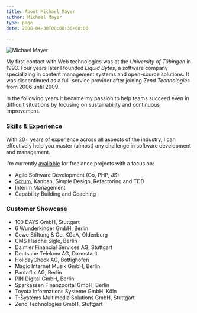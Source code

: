 ```yaml
---
title: About Michael Mayer
author: Michael Mayer
type: page
date: 2008-04-30T08:00:36+00:00

---
```


<img src="https://secure.gravatar.com/avatar/c931f21cd66ed197b5e443ebc8e667f3?s=200" alt="Michael Mayer" class="right" srcset="https://secure.gravatar.com/avatar/c931f21cd66ed197b5e443ebc8e667f3?s=400 2x" />

My first contact with Web technologies was at the *University of Tübingen* in 1993. Four years later I founded *Liquid Bytes*, a software company specializing in content management systems and open-source solutions. It was discontinued as a full-service provider after joining *Zend Technologies* from 2006 until 2009.

In the following years it became my passion to help teams succeed even in difficult situations by focusing on sustainability and continuous improvement.

### Skills & Experience

With 20+ years of experience across all aspects of the industry, I can effectively help you master (almost) any challenge in software development and management.

I'm currently [available](/contact/) for freelance projects with a focus on:

 - Agile Software Development (Go, PHP, JS)
 - [Scrum](https://www.scrum.org/user/416957), Kanban, Simple Design, Refactoring and TDD
 - Interim Management
 - Capability Building and Coaching

### Customer Showcase

 - 100 DAYS GmbH, Stuttgart
 - 6 Wunderkinder GmbH, Berlin
 - Cewe Stiftung & Co. KGaA, Oldenburg
 - CMS Hasche Sigle, Berlin
 - Daimler Financial Services AG, Stuttgart
 - Deutsche Telekom AG, Darmstadt
 - HolidayCheck AG, Bottighofen
 - Magic Internet Musik GmbH, Berlin
 - Pantaflix AG, Berlin
 - PIN Digital GmbH, Berlin
 - Sparkassen Finanzportal GmbH, Berlin
 - Toyota Informations Systeme GmbH, Köln
 - T-Systems Multimedia Solutions GmbH, Stuttgart
 - Zend Technologies GmbH, Stuttgart